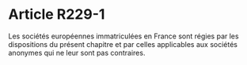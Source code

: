 # Article R229-1

Les sociétés européennes immatriculées en France sont régies par les dispositions du présent chapitre et par celles applicables aux sociétés anonymes qui ne leur sont pas contraires.